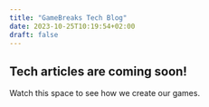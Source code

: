 ```yaml
---
title: "GameBreaks Tech Blog"
date: 2023-10-25T10:19:54+02:00
draft: false
---
```


## Tech articles are coming soon!

Watch this space to see how we create our games.
